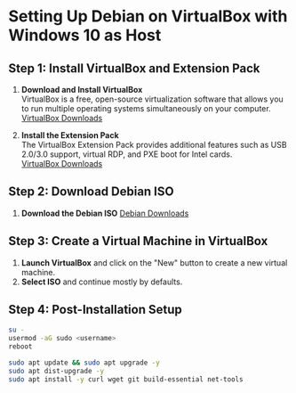 # Setting Up Debian on VirtualBox with Windows 10 as Host

## Step 1: Install VirtualBox and Extension Pack

1. **Download and Install VirtualBox**  
   VirtualBox is a free, open-source virtualization software that allows you to run multiple operating systems simultaneously on your computer.  
   [VirtualBox Downloads](https://www.oracle.com/virtualization/virtualbox/)

2. **Install the Extension Pack**  
   The VirtualBox Extension Pack provides additional features such as USB 2.0/3.0 support, virtual RDP, and PXE boot for Intel cards.  
   [VirtualBox Downloads](https://www.oracle.com/virtualization/virtualbox/)

## Step 2: Download Debian ISO

1. **Download the Debian ISO**
   [Debian Downloads](https://www.debian.org/)

## Step 3: Create a Virtual Machine in VirtualBox

1. **Launch VirtualBox** and click on the "New" button to create a new virtual machine.
2. **Select ISO** and continue mostly by defaults.

## Step 4: Post-Installation Setup

```bash
su -
usermod -aG sudo <username>
reboot

sudo apt update && sudo apt upgrade -y
sudo apt dist-upgrade -y
sudo apt install -y curl wget git build-essential net-tools
```
